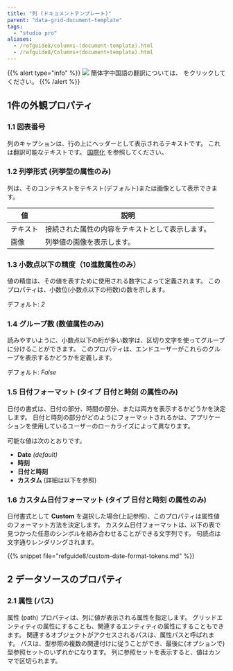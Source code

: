 ```yaml
---
title: "列 (ドキュメントテンプレート)"
parent: "data-grid-document-template"
tags:
  - "studio pro"
aliases:
  - /refguide8/columns-(document-template).html
  - /refguide8/Columns+(document+template).html
---
```


{{% alert type="info" %}}
<img src="attachments/chinese-translation/china.png" style="display: inline-block; margin: 0" /> 簡体字中国語の翻訳については、 [<unk> <unk> <unk>](https://cdn.mendix.tencent-cloud.com/documentation/refguide8/columns-document-template.pdf) をクリックしてください。
{{% /alert %}}

## 1件の外観プロパティ

### 1.1 図表番号

列のキャプションは、行の上にヘッダーとして表示されるテキストです。 これは翻訳可能なテキストです。 [国際化](translatable-texts) を参照してください。

### 1.2 列挙形式 (列挙型の属性のみ)

列は、そのコンテキストをテキスト(デフォルト)または画像として表示できます。

| 値    | 説明                       |
| ---- | ------------------------ |
| テキスト | 接続された属性の内容をテキストとして表示します。 |
| 画像   | 列挙値の画像を表示します。            |

### 1.3 小数点以下の精度（10進数属性のみ）

値の精度は、その値を表すために使用される数字によって定義されます。 このプロパティは、小数位(小数点以下の桁数)の数を示します。

デフォルト: *2*

### 1.4 グループ数 (数値属性のみ)

読みやすいように、小数点以下の桁が多い数字は、区切り文字を使ってグループに分けることができます。 このプロパティは、エンドユーザーがこれらのグループを表示するかどうかを定義します。

デフォルト: *False*

### 1.5 日付フォーマット (タイプ **日付と時刻** の属性のみ)

日付の書式は、日付の部分、時間の部分、または両方を表示するかどうかを決定します。 日付と時刻の部分がどのようにフォーマットされるかは、アプリケーションを使用しているユーザーのローカライズによって異なります。

可能な値は次のとおりです。

* **Date** *(default)*
* **時刻**
* **日付と時刻**
* **カスタム** (詳細は以下を参照)

### 1.6 カスタム日付フォーマット (タイプ **日付と時刻** の属性のみ)

日付書式として **Custom** を選択した場合(上記参照)、このプロパティは属性値のフォーマット方法を決定します。 カスタム日付フォーマットは、以下の表で見つかった任意のシンボルを組み合わせることができる文字列です。 句読点は文字通りレンダリングされます。

{{% snippet file="refguide8/custom-date-format-tokens.md" %}}

## 2 データソースのプロパティ

### 2.1 属性 (パス)

属性 (path) プロパティは、列に値が表示される属性を指定します。 グリッドエンティティの属性にすることも、関連するエンティティの属性にすることもできます。 関連するオブジェクトがアクセスされるパスは、属性パスと呼ばれます。 パスは、型参照の複数の関連付けに従うことができ、最後に(オプションで)型参照セットのいずれかになります。 列に参照セットを表示すると、値はカンマで区切られます。
